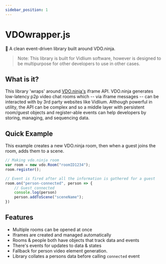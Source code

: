 ```yaml
---
sidebar_position: 1
---
```

# VDOwrapper.js
📖 A clean event-driven library built around VDO.ninja.

> Note: This library is built for Vidlium software, however is designed to be multipurpose for other developers to use in other cases.

## What is it?
This library 'wraps' around [VDO.ninja's](https://vdo.ninja) iframe API. VDO.ninja generates low-latency p2p video chat rooms which -- via iframe messages -- can be interacted with by 3rd party websites like Vidlium. Although powerful in utility, the API can be complex and so a middle layer with persistent room/guest objects and register-able events can help developers by storing, managing, and sequencing data.

## Quick Example

This example creates a new VDO.ninja room, then when a guest joins the room, adds them to a scene.
```js
// Making vdo.ninja room
var room = new vdo.Room("roomID1234");
room.register();

// Event is fired after all the information is gathered for a guest
room.on("person-connected", person => {
	// Guest connected
	console.log(person)
	person.addToScene("sceneName");
})
```

## Features

- Multiple rooms can be opened at once
- Iframes are created and managed automatically
- Rooms & people both have objects that track data and events
- There's events for updates to data & states
- Fallback for person video element generation.
- Library collates a persons data before calling `connected` event